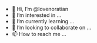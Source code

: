 - 👋 Hi, I’m @lovenoratian
- 👀 I’m interested in ...
- 🌱 I’m currently learning ...
- 💞️ I’m looking to collaborate on ...
- 📫 How to reach me ...

<!---
lovenoratian/lovenoratian is a ✨ special ✨ repository because its `README.md` (this file) appears on your GitHub profile.
You can click the Preview link to take a look at your changes.
--->
